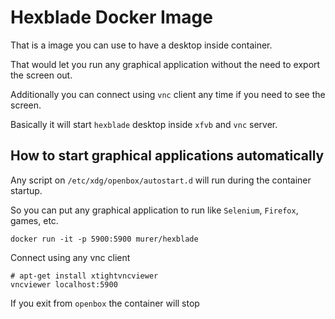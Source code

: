 # Hexblade Docker Image

That is a image you can use to have a desktop inside container.

That would let you run any graphical application without the need to export the screen out.

Additionally you can connect using ``vnc`` client any time if you need to see the screen.

Basically it will start ``hexblade`` desktop inside ``xfvb`` and ``vnc`` server.

## How to start graphical applications automatically

Any script on ``/etc/xdg/openbox/autostart.d`` will run during the container startup. 

So you can put any graphical application to run like ``Selenium``, ``Firefox``, games, etc.

```shell
docker run -it -p 5900:5900 murer/hexblade
```

Connect using any vnc client

```shell
# apt-get install xtightvncviewer
vncviewer localhost:5900
```

If you exit from ``openbox`` the container will stop
